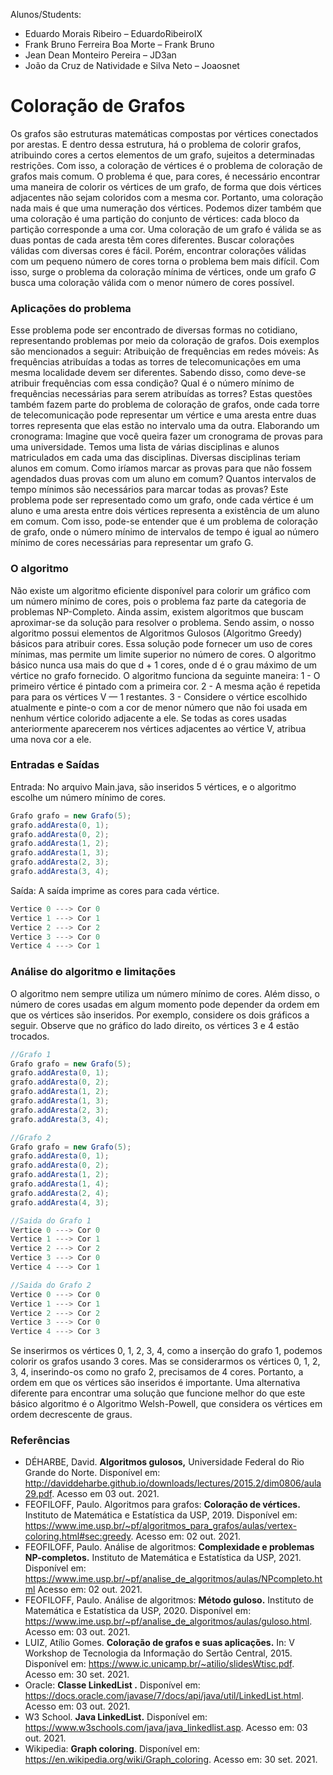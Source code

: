 Alunos/Students:

- Eduardo Morais Ribeiro – EduardoRibeiroIX
- Frank Bruno Ferreira Boa Morte – Frank Bruno
- Jean Dean Monteiro Pereira – JD3an
- João da Cruz de Natividade e Silva Neto – Joaosnet

# Coloração de Grafos

Os grafos são estruturas matemáticas compostas por vértices conectados por arestas. E dentro dessa estrutura, há o problema de colorir grafos, atribuindo cores a certos elementos de um grafo, sujeitos a determinadas restrições. Com isso, a coloração de vértices é o problema de coloração de grafos mais comum.
O problema é que, para cores, é necessário encontrar uma maneira de colorir os vértices de um grafo, de forma que dois vértices adjacentes não sejam coloridos com a mesma cor. Portanto, uma coloração nada mais é que uma numeração dos vértices. Podemos dizer também que uma coloração é uma partição do conjunto de vértices: cada bloco da partição corresponde a uma cor.
Uma coloração de um grafo é válida se as duas pontas de cada aresta têm cores diferentes. Buscar colorações válidas com diversas cores é fácil. Porém, encontrar colorações válidas com um pequeno número de cores torna o problema bem mais difícil. Com isso, surge o problema da coloração mínima de vértices, onde um grafo *G* busca uma coloração válida com o menor número de cores possível.

### Aplicações do problema

Esse problema pode ser encontrado de diversas formas no cotidiano, representando problemas por meio da coloração de grafos. Dois exemplos são mencionados a seguir:
Atribuição de frequências em redes móveis: As frequências atribuídas a todas as torres de telecomunicações em uma mesma localidade devem ser diferentes. Sabendo disso, como deve-se atribuir frequências com essa condição? Qual é o número mínimo de frequências necessárias para serem atribuídas as torres?  Estas questões também fazem parte do problema de coloração de grafos, onde cada torre de telecomunicação pode representar um vértice e uma aresta entre duas torres representa que elas estão no intervalo uma da outra.
Elaborando um cronograma: Imagine que você queira fazer um cronograma de provas para uma universidade. Temos uma lista de várias disciplinas e alunos matriculados em cada uma das disciplinas. Diversas disciplinas teriam alunos em comum. Como iríamos marcar as provas para que não fossem agendados duas provas com um aluno em comum? Quantos intervalos de tempo mínimos são necessários para marcar todas as provas? Este problema pode ser representado como um grafo, onde cada vértice é um aluno e uma aresta entre dois vértices representa a existência de um aluno em comum. Com isso, pode-se entender que é um problema de coloração de grafo, onde o número mínimo de intervalos de tempo é igual ao número mínimo de cores necessárias para representar um grafo G.

### O algoritmo

Não existe um algoritmo eficiente disponível para colorir um gráfico com um número mínimo de cores, pois o problema faz parte da categoria de problemas NP-Completo. Ainda assim, existem algoritmos que buscam aproximar-se da solução para resolver o problema. Sendo assim, o nosso algoritmo possui elementos de Algoritmos Gulosos (Algoritmo Greedy) básicos para atribuir cores. Essa solução pode fornecer um uso de cores mínimas, mas permite um limite superior no número de cores. O algoritmo básico nunca usa mais do que d + 1 cores, onde d é o grau máximo de um vértice no grafo fornecido. O algoritmo funciona da seguinte maneira:
1 - O primeiro vértice é pintado com a primeira cor.
2 - A mesma ação é repetida para para os vértices V — 1 restantes.
3 - Considere o vértice escolhido atualmente e pinte-o com a cor de menor número que não foi usada em nenhum vértice colorido adjacente a ele. Se todas as cores usadas anteriormente aparecerem nos vértices adjacentes ao vértice V, atribua uma nova cor a ele.


### Entradas e Saídas

Entrada: No arquivo Main.java, são inseridos 5 vértices, e o algoritmo escolhe um número mínimo de cores.

```java
Grafo grafo = new Grafo(5);
grafo.addAresta(0, 1);
grafo.addAresta(0, 2);
grafo.addAresta(1, 2);
grafo.addAresta(1, 3);
grafo.addAresta(2, 3);
grafo.addAresta(3, 4);
```

Saída: A saída imprime as cores para cada vértice.
```java
Vertice 0 ---> Cor 0
Vertice 1 ---> Cor 1
Vertice 2 ---> Cor 2
Vertice 3 ---> Cor 0
Vertice 4 ---> Cor 1
```


### Análise do algoritmo e limitações

O algoritmo nem sempre utiliza um número mínimo de cores. Além disso, o número de cores usadas em algum momento pode depender da ordem em que os vértices são inseridos. Por exemplo, considere os dois gráficos a seguir. Observe que no gráfico do lado direito, os vértices 3 e 4 estão trocados.


```java
//Grafo 1
Grafo grafo = new Grafo(5);
grafo.addAresta(0, 1);
grafo.addAresta(0, 2);
grafo.addAresta(1, 2);
grafo.addAresta(1, 3);
grafo.addAresta(2, 3);
grafo.addAresta(3, 4);

//Grafo 2
Grafo grafo = new Grafo(5);
grafo.addAresta(0, 1);
grafo.addAresta(0, 2);
grafo.addAresta(1, 2);
grafo.addAresta(1, 4);
grafo.addAresta(2, 4);
grafo.addAresta(4, 3);

//Saida do Grafo 1
Vertice 0 ---> Cor 0
Vertice 1 ---> Cor 1
Vertice 2 ---> Cor 2
Vertice 3 ---> Cor 0
Vertice 4 ---> Cor 1

//Saida do Grafo 2
Vertice 0 ---> Cor 0
Vertice 1 ---> Cor 1
Vertice 2 ---> Cor 2
Vertice 3 ---> Cor 0
Vertice 4 ---> Cor 3
```
Se inserirmos os vértices 0, 1, 2, 3, 4, como a inserção do grafo 1, podemos colorir os grafos usando 3 cores. Mas se considerarmos os vértices 0, 1, 2, 3, 4, inserindo-os como no grafo 2, precisamos de 4 cores. Portanto, a ordem em que os vértices são inseridos é importante. Uma alternativa diferente para encontrar uma solução que funcione melhor do que este básico algoritmo é o Algoritmo Welsh-Powell, que considera os vértices em ordem decrescente de graus.



### Referências

- DÉHARBE, David. **Algoritmos gulosos,** Universidade Federal do Rio Grande do Norte. Disponível em: http://daviddeharbe.github.io/downloads/lectures/2015.2/dim0806/aula29.pdf. Acesso em 03 out. 2021.
- FEOFILOFF, Paulo.  Algoritmos para grafos: **Coloração de vértices.** Instituto de Matemática e Estatística da USP, 2019. Disponível em: https://www.ime.usp.br/~pf/algoritmos_para_grafos/aulas/vertex-coloring.html#sec:greedy. Acesso em: 02 out. 2021.
- FEOFILOFF, Paulo.  Análise de algoritmos: **Complexidade e problemas NP-completos.** Instituto de Matemática e Estatística da USP, 2021. Disponível em: https://www.ime.usp.br/~pf/analise_de_algoritmos/aulas/NPcompleto.html Acesso em: 02 out. 2021.
- FEOFILOFF, Paulo.  Análise de algoritmos: **Método guloso.** Instituto de Matemática e Estatística da USP, 2020. Disponível em: https://www.ime.usp.br/~pf/analise_de_algoritmos/aulas/guloso.html. Acesso em: 03 out. 2021.
- LUIZ, Atílio Gomes. **Coloração de grafos e suas aplicações.** In: V Workshop de Tecnologia da Informação do Sertão Central, 2015. Disponível em: https://www.ic.unicamp.br/~atilio/slidesWtisc.pdf. Acesso em: 30 set. 2021.
- Oracle: **Classe LinkedList <E>.** Disponível em: https://docs.oracle.com/javase/7/docs/api/java/util/LinkedList.html. Acesso em: 03 out. 2021.
- W3 School. **Java LinkedList.** Disponível em: https://www.w3schools.com/java/java_linkedlist.asp. Acesso em: 03 out. 2021.
- Wikipedia: **Graph coloring**. Disponível em: https://en.wikipedia.org/wiki/Graph_coloring. Acesso em: 30 set. 2021.
